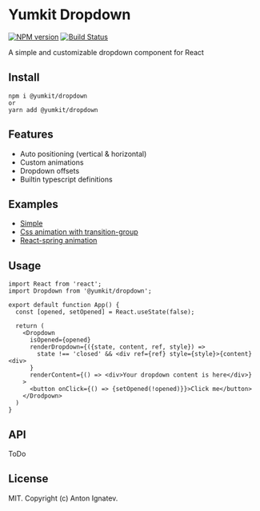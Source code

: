 # Yumkit Dropdown

[![NPM version][npm-image]][npm-url] [![Build Status][travis-image]](https://travis-ci.org/yumkit/dropdown)

[npm-image]: https://img.shields.io/npm/v/@yumkit/dropdown?style=flat-square
[npm-url]: https://www.npmjs.com/package/@yumkit/dropdown
[travis-image]: https://travis-ci.org/yumkit/dropdown.svg?branch=master

A simple and customizable dropdown component for React

## Install

```
npm i @yumkit/dropdown
or
yarn add @yumkit/dropdown
```

## Features

- Auto positioning (vertical & horizontal)
- Custom animations
- Dropdown offsets
- Builtin typescript definitions

## Examples

- [Simple](https://codesandbox.io/s/github/Yumkit/dropdown/tree/master/examples/simple)
- [Css animation with transition-group](https://codesandbox.io/s/github/Yumkit/dropdown/tree/master/examples/css-animation)
- [React-spring animation](https://codesandbox.io/s/github/Yumkit/dropdown/tree/master/examples/spring-animation)

## Usage

```
import React from 'react';
import Dropdown from '@yumkit/dropdown';

export default function App() {
  const [opened, setOpened] = React.useState(false);

  return (
    <Dropdown
      isOpened={opened}
      renderDropdown={({state, content, ref, style}) =>
        state !== 'closed' && <div ref={ref} style={style}>{content}<div>
      }
      renderContent={() => <div>Your dropdown content is here</div>}
    >
      <button onClick={() => {setOpened(!opened)}}>Click me</button>
    </Drodpown>
  )
}
```

## API

ToDo

## License

MIT. Copyright (c) Anton Ignatev.
